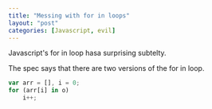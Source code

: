 ```yaml
---
title: "Messing with for in loops"
layout: "post"
categories: [Javascript, evil]
---
```


Javascript's for in loop hasa surprising subtelty.  

The spec says that there are two versions of the for in loop.

```js
var arr = [], i = 0; 
for (arr[i] in o) 
	i++;
```
